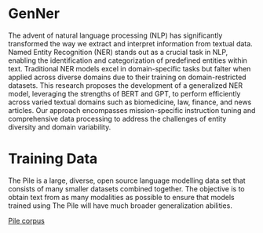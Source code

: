 # GenNer

The advent of natural language processing (NLP) has significantly transformed the way we extract and interpret information from textual data. Named Entity Recognition (NER) stands out as a crucial task in NLP, enabling the identification and categorization of predefined entities within text. Traditional NER models excel in domain-specific tasks but falter when applied across diverse domains due to their training on domain-restricted datasets. This research proposes the development of a generalized NER model, leveraging the strengths of BERT and GPT, to perform efficiently across varied textual domains such as biomedicine, law, finance, and news articles. Our approach encompasses mission-specific instruction tuning and comprehensive data processing to address the challenges of entity diversity and domain variability.


# Training Data

The Pile is a large, diverse, open source language modelling data set that consists of many smaller datasets combined together. The objective is to obtain text from as many modalities as possible to ensure that models trained using The Pile will have much broader generalization abilities.

[Pile corpus](https://github.com/EleutherAI/the-pile)


